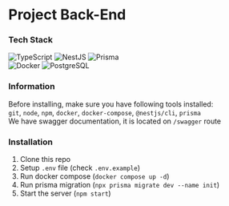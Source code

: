 # Project Back-End
### Tech Stack
![TypeScript](https://img.shields.io/badge/-TypeScript-3178C6?logo=typescript&logoColor=fff)
![NestJS](https://img.shields.io/badge/-NestJS-E0234E?logo=nestjs&logoColor=fff)
![Prisma](https://img.shields.io/badge/-Prisma-2D3748?logo=prisma&logoColor=fff)\
![Docker](https://img.shields.io/badge/-Docker-2496ED?logo=docker&logoColor=fff)
![PostgreSQL](https://img.shields.io/badge/-PostgreSQL-4169E1?logo=postgresql&logoColor=fff)

### Information
Before installing, make sure you have following tools installed:\
`git`, `node`, `npm`, `docker`, `docker-compose`, `@nestjs/cli`, `prisma`\
We have swagger documentation, it is located on `/swagger` route

### Installation
1. Clone this repo
2. Setup `.env` file (check `.env.example`)
3. Run docker compose (`docker compose up -d`)
4. Run prisma migration (`npx prisma migrate dev --name init`)
5. Start the server (`npm start`)
